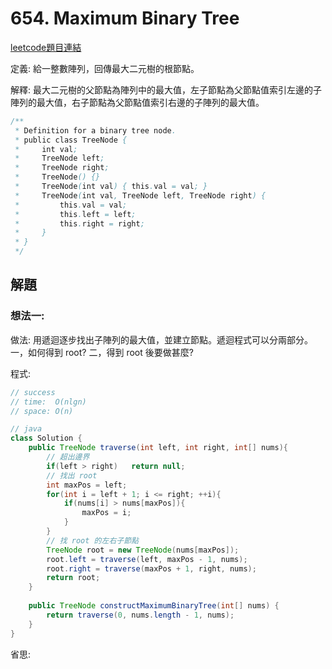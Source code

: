 # 654. Maximum Binary Tree

[leetcode題目連結](https://leetcode.com/problems/maximum-binary-tree/)

定義: 給一整數陣列，回傳最大二元樹的根節點。

解釋: 最大二元樹的父節點為陣列中的最大值，左子節點為父節點值索引左邊的子陣列的最大值，右子節點為父節點值索引右邊的子陣列的最大值。

```java
/**
 * Definition for a binary tree node.
 * public class TreeNode {
 *     int val;
 *     TreeNode left;
 *     TreeNode right;
 *     TreeNode() {}
 *     TreeNode(int val) { this.val = val; }
 *     TreeNode(int val, TreeNode left, TreeNode right) {
 *         this.val = val;
 *         this.left = left;
 *         this.right = right;
 *     }
 * }
 */
```

## 解題

### 想法一:

做法: 用遞迴逐步找出子陣列的最大值，並建立節點。遞迴程式可以分兩部分。一，如何得到 root? 二，得到 root 後要做甚麼?

程式:

```java
// success
// time:  O(nlgn)
// space: O(n)

// java
class Solution {
    public TreeNode traverse(int left, int right, int[] nums){
        // 超出邊界
        if(left > right)   return null;
        // 找出 root
        int maxPos = left;
        for(int i = left + 1; i <= right; ++i){
            if(nums[i] > nums[maxPos]){
                maxPos = i;
            }
        }
        // 找 root 的左右子節點
        TreeNode root = new TreeNode(nums[maxPos]);
        root.left = traverse(left, maxPos - 1, nums);
        root.right = traverse(maxPos + 1, right, nums);
        return root;
    }
    
    public TreeNode constructMaximumBinaryTree(int[] nums) {
        return traverse(0, nums.length - 1, nums);
    }
}
```

省思: 

<!--

<br/>

### 想法二:

做法:

程式:

```
// success
// time:  O()
// space: O()


```

省思: 

-->